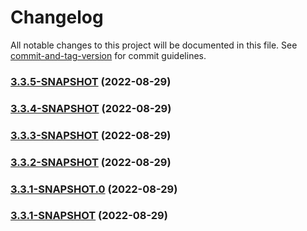 # Changelog

All notable changes to this project will be documented in this file. See [commit-and-tag-version](https://github.com/absolute-version/commit-and-tag-version) for commit guidelines.

### [3.3.5-SNAPSHOT](///compare/v3.3.4-SNAPSHOT...v3.3.5-SNAPSHOT) (2022-08-29)

### [3.3.4-SNAPSHOT](///compare/v3.3.3-SNAPSHOT...v3.3.4-SNAPSHOT) (2022-08-29)

### [3.3.3-SNAPSHOT](///compare/v3.3.2-SNAPSHOT...v3.3.3-SNAPSHOT) (2022-08-29)

### [3.3.2-SNAPSHOT](///compare/v3.3.1-SNAPSHOT.0...v3.3.2-SNAPSHOT) (2022-08-29)

### [3.3.1-SNAPSHOT.0](///compare/v3.3.1-SNAPSHOT...v3.3.1-SNAPSHOT.0) (2022-08-29)

### [3.3.1-SNAPSHOT](///compare/v3.3.0-SNAPSHOT.3...v3.3.1-SNAPSHOT) (2022-08-29)
